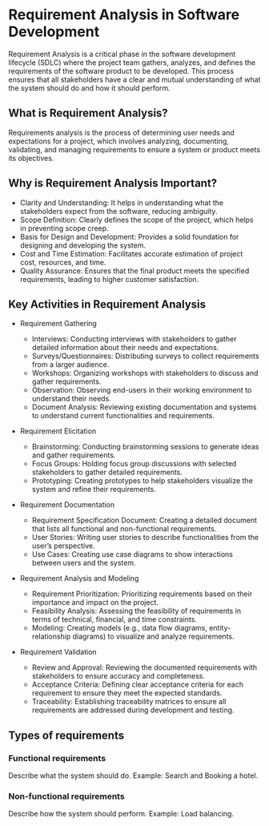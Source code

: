 # Requirement Analysis in Software Development
  Requirement Analysis is a critical phase in the software development lifecycle (SDLC) where the project team gathers, analyzes, and defines the requirements of the software product to be developed. This process ensures that all stakeholders have a clear and mutual understanding of what the system should do and how it should perform.

  ## What is Requirement Analysis?
  Requirements analysis is the process of determining user needs and expectations for a project, which involves analyzing, documenting, validating, and managing requirements to ensure a system or product meets its objectives.

  ## Why is Requirement Analysis Important?
  * Clarity and Understanding: It helps in understanding what the stakeholders expect from the software, reducing ambiguity.
* Scope Definition: Clearly defines the scope of the project, which helps in preventing scope creep.
* Basis for Design and Development: Provides a solid foundation for designing and developing the system.
*  Cost and Time Estimation: Facilitates accurate estimation of project cost, resources, and time.
  * Quality Assurance: Ensures that the final product meets the specified requirements, leading to higher customer satisfaction.

## Key Activities in Requirement Analysis
* Requirement Gathering
  * Interviews: Conducting interviews with stakeholders to gather detailed information about their needs and expectations.
  * Surveys/Questionnaires: Distributing surveys to collect requirements from a larger audience.
  * Workshops: Organizing workshops with stakeholders to discuss and gather requirements.
  * Observation: Observing end-users in their working environment to understand their needs.
  * Document Analysis: Reviewing existing documentation and systems to understand current functionalities and requirements.

* Requirement Elicitation
  * Brainstorming: Conducting brainstorming sessions to generate ideas and gather requirements.
  * Focus Groups: Holding focus group discussions with selected stakeholders to gather detailed requirements.
  * Prototyping: Creating prototypes to help stakeholders visualize the system and refine their requirements.
* Requirement Documentation
  * Requirement Specification Document: Creating a detailed document that lists all functional and non-functional requirements.
  * User Stories: Writing user stories to describe functionalities from the user’s perspective.
  * Use Cases: Creating use case diagrams to show interactions between users and the system.
* Requirement Analysis and Modeling
  * Requirement Prioritization: Prioritizing requirements based on their importance and impact on the project.
  * Feasibility Analysis: Assessing the feasibility of requirements in terms of technical, financial, and time constraints.
  * Modeling: Creating models (e.g., data flow diagrams, entity-relationship diagrams) to visualize and analyze requirements.
* Requirement Validation
  * Review and Approval: Reviewing the documented requirements with stakeholders to ensure accuracy and completeness.
  * Acceptance Criteria: Defining clear acceptance criteria for each requirement to ensure they meet the expected standards.
  * Traceability: Establishing traceability matrices to ensure all requirements are addressed during development and testing.

## Types of requirements
  ### Functional requirements
  Describe what the system should do.
  Example: Search and Booking a hotel.
  ### Non-functional requirements
  Describe how the system should perform.
  Example: Load balancing.

